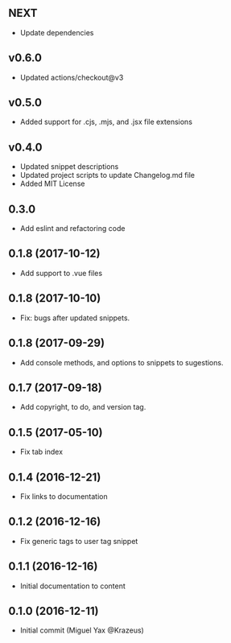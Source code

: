 ## NEXT
- Update dependencies
## v0.6.0
- Updated actions/checkout@v3

## v0.5.0
- Added support for .cjs, .mjs, and .jsx file extensions

## v0.4.0 
- Updated snippet descriptions
- Updated project scripts to update Changelog.md file
- Added MIT License

## 0.3.0 
- Add eslint and refactoring code

## 0.1.8 (2017-10-12)

- Add support to .vue files

## 0.1.8 (2017-10-10)

- Fix: bugs after updated snippets.

## 0.1.8 (2017-09-29)

- Add console methods, and options to snippets to sugestions.  

## 0.1.7 (2017-09-18)

- Add copyright, to do, and version tag. 

## 0.1.5 (2017-05-10)

- Fix tab index

## 0.1.4 (2016-12-21)

- Fix links to documentation

## 0.1.2 (2016-12-16)

- Fix generic tags to user tag snippet

## 0.1.1 (2016-12-16)

- Initial documentation to content

## 0.1.0 (2016-12-11)

- Initial commit (Miguel Yax @Krazeus)